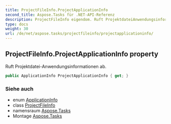 ```yaml
---
title: ProjectFileInfo.ProjectApplicationInfo
second_title: Aspose.Tasks für .NET-API-Referenz
description: ProjectFileInfo eigendom. Ruft ProjektdateiAnwendungsinformationen ab.
type: docs
weight: 30
url: /de/net/aspose.tasks/projectfileinfo/projectapplicationinfo/
---
```

## ProjectFileInfo.ProjectApplicationInfo property

Ruft Projektdatei-Anwendungsinformationen ab.

```csharp
public ApplicationInfo ProjectApplicationInfo { get; }
```

### Siehe auch

* enum [ApplicationInfo](../../applicationinfo/)
* class [ProjectFileInfo](../)
* namensraum [Aspose.Tasks](../../projectfileinfo/)
* Montage [Aspose.Tasks](../../../)


